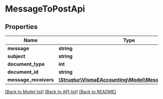 # MessageToPostApi

## Properties
Name | Type | Description | Notes
------------ | ------------- | ------------- | -------------
**message** | **string** |  | 
**subject** | **string** |  | 
**document_type** | **int** |  | 
**document_id** | **string** |  | [optional] 
**message_receivers** | [**\Struqtur\VismaEAccounting\Model\MessageReceiverApi[]**](MessageReceiverApi.md) |  | [optional] 

[[Back to Model list]](../README.md#documentation-for-models) [[Back to API list]](../README.md#documentation-for-api-endpoints) [[Back to README]](../README.md)


